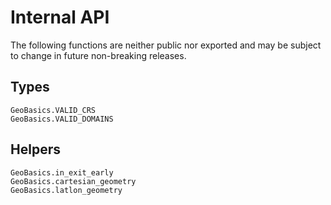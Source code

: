 # Internal API

The following functions are neither public nor exported and may be subject to change in future non-breaking releases.

## Types
```@docs
GeoBasics.VALID_CRS
GeoBasics.VALID_DOMAINS
```

## Helpers
```@docs
GeoBasics.in_exit_early
GeoBasics.cartesian_geometry
GeoBasics.latlon_geometry
```